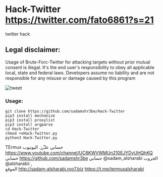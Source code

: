 # Hack-Twitter https://twitter.com/fato6861?s=21

 twitter hack 


## Legal disclaimer:

Usage of Brute-Forc-Twitter for attacking targets without prior mutual consent is illegal. It's the end user's responsibility to obey all applicable local, state and federal laws. Developers assume no liability and are not responsible for any misuse or damage caused by this program 

![tweet](https://www3.0zz0.com/2020/05/23/03/592467570.png)


### Usage:
```
git clone https://github.com/sadamshr3be/Hack-Twitter
pip3 install mechanize
pip3 install proxylist
pip3 install argparse
cd Hack-Twitter
chmod +xHack-Twitter.py
python3 Hack-Twitter.py

```
TErmux
حسابي علـّۓ. اليوتيوب
https://www.youtube.com/channel/UC6KWVWMUn210EJYDyUHQhKQ
حسابي https://github.com/sadamshr3be
حسابي @sadam_alsharabi
الجروب @alsharabii ,   
الموقع http://sadam-alsharabi.roo7.biz
https://t.me/termuxalsharabi
